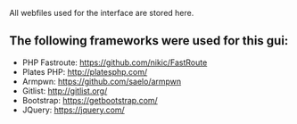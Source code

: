 All webfiles used for the interface are stored here. 

## The following frameworks were used for this gui:

* PHP Fastroute: https://github.com/nikic/FastRoute
* Plates PHP: http://platesphp.com/
* Armpwn: https://github.com/saelo/armpwn
* Gitlist: http://gitlist.org/
* Bootstrap: https://getbootstrap.com/
* JQuery: https://jquery.com/
